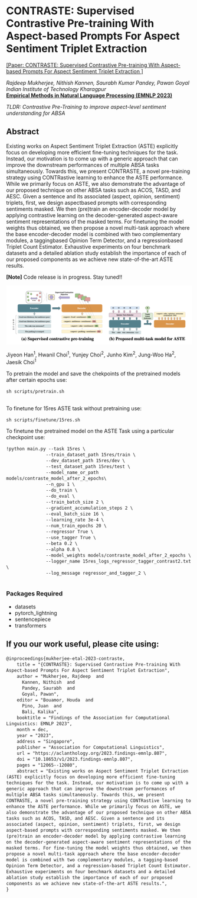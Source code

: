 # CONTRASTE: Supervised Contrastive Pre-training With Aspect-based Prompts For Aspect Sentiment Triplet Extraction
[[Paper: CONTRASTE: Supervised Contrastive Pre-training With Aspect-based Prompts For Aspect Sentiment Triplet Extraction ]](https://aclanthology.org/2023.findings-emnlp.807.pdf)

*Rajdeep Mukherjee, Nithish Kannen, Saurabh Kumar Pandey, Pawan Goyal* \
*Indian Institute of Technology Kharagpur* \
**[Empirical Methods in Natural Language Processing (EMNLP 2023)](https://2023.emnlp.org/)** 


*TLDR: Contrastive Pre-Training to improve aspect-level sentiment understanding for ABSA*

## Abstract

Existing works on Aspect Sentiment Triplet
Extraction (ASTE) explicitly focus on developing more efficient fine-tuning techniques for
the task. Instead, our motivation is to come up
with a generic approach that can improve the
downstream performances of multiple ABSA
tasks simultaneously. Towards this, we present
CONTRASTE, a novel pre-training strategy
using CONTRastive learning to enhance the
ASTE performance. While we primarily focus on ASTE, we also demonstrate the advantage of our proposed technique on other ABSA
tasks such as ACOS, TASD, and AESC. Given
a sentence and its associated (aspect, opinion, sentiment) triplets, first, we design aspectbased prompts with corresponding sentiments
masked. We then (pre)train an encoder-decoder
model by applying contrastive learning on the
decoder-generated aspect-aware sentiment representations of the masked terms. For finetuning the model weights thus obtained, we
then propose a novel multi-task approach where
the base encoder-decoder model is combined
with two complementary modules, a taggingbased Opinion Term Detector, and a regressionbased Triplet Count Estimator. Exhaustive experiments on four benchmark datasets and a detailed ablation study establish the importance of
each of our proposed components as we achieve
new state-of-the-art ASTE results.

**[Note]** Code release is in progress. Stay tuned!!

![Alt text](https://github.com/nitkannen/CONTRASTE/blob/main/figures/CONTRASTE.png)

Jiyeon Han<sup>1</sup>, Hwanil Choi<sup>1</sup>, Yunjey Choi<sup>2</sup>, 
Junho Kim<sup>2</sup>, Jung-Woo Ha<sup>2</sup>, Jaesik Choi<sup>1</sup>  


To pretrain the model and save the chekpoints of the pretrained models after certain epochs use:

```
sh scripts/pretrain.sh
     
 ```

To finetune for 15res ASTE task without pretraining use:
 
 ```
sh scripts/finetune/15res.sh
 
 ```
To finetune the pretrained model on the ASTE Task using a particular checkpoint use:
 
 ```
!python main.py --task 15res \
                --train_dataset_path 15res/train \
                --dev_dataset_path 15res/dev \
                --test_dataset_path 15res/test \
                --model_name_or_path models/contraste_model_after_2_epochs\
                --n_gpu 1 \
                --do_train \
                --do_eval \
                --train_batch_size 2 \
                --gradient_accumulation_steps 2 \
                --eval_batch_size 16 \
                --learning_rate 3e-4 \
                --num_train_epochs 20 \
                --regressor True \
                --use_tagger True \
                --beta 0.2 \
                --alpha 0.8 \
                --model_weights models/contraste_model_after_2_epochs \
                --logger_name 15res_logs_regressor_tagger_contrast2.txt \
                --log_message regressor_and_tagger_2 \
     
 ```
 
 
  ### Packages Required
  
  * datasets
  * pytorch_lightning
  * sentencepiece
  * transformers

## If you our work useful, please cite using:
```
@inproceedings{mukherjee-etal-2023-contraste,
    title = "{CONTRASTE}: Supervised Contrastive Pre-training With Aspect-based Prompts For Aspect Sentiment Triplet Extraction",
    author = "Mukherjee, Rajdeep  and
      Kannen, Nithish  and
      Pandey, Saurabh  and
      Goyal, Pawan",
    editor = "Bouamor, Houda  and
      Pino, Juan  and
      Bali, Kalika",
    booktitle = "Findings of the Association for Computational Linguistics: EMNLP 2023",
    month = dec,
    year = "2023",
    address = "Singapore",
    publisher = "Association for Computational Linguistics",
    url = "https://aclanthology.org/2023.findings-emnlp.807",
    doi = "10.18653/v1/2023.findings-emnlp.807",
    pages = "12065--12080",
    abstract = "Existing works on Aspect Sentiment Triplet Extraction (ASTE) explicitly focus on developing more efficient fine-tuning techniques for the task. Instead, our motivation is to come up with a generic approach that can improve the downstream performances of multiple ABSA tasks simultaneously. Towards this, we present CONTRASTE, a novel pre-training strategy using CONTRastive learning to enhance the ASTE performance. While we primarily focus on ASTE, we also demonstrate the advantage of our proposed technique on other ABSA tasks such as ACOS, TASD, and AESC. Given a sentence and its associated (aspect, opinion, sentiment) triplets, first, we design aspect-based prompts with corresponding sentiments masked. We then (pre)train an encoder-decoder model by applying contrastive learning on the decoder-generated aspect-aware sentiment representations of the masked terms. For fine-tuning the model weights thus obtained, we then propose a novel multi-task approach where the base encoder-decoder model is combined with two complementary modules, a tagging-based Opinion Term Detector, and a regression-based Triplet Count Estimator. Exhaustive experiments on four benchmark datasets and a detailed ablation study establish the importance of each of our proposed components as we achieve new state-of-the-art ASTE results.",
}
```
